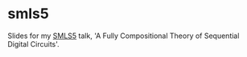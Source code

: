 # smls5

Slides for my [SMLS5](https://bctcs2024.github.io/) talk, 'A Fully Compositional Theory of Sequential Digital Circuits'.
